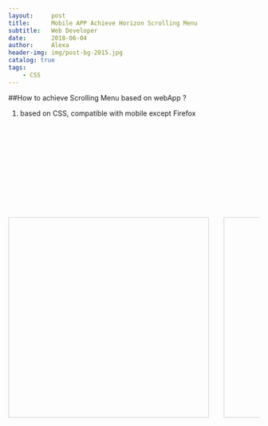 ```yaml
---
layout:     post
title:      Mobile APP Achieve Horizon Scrolling Menu
subtitle:   Web Developer 
date:       2018-06-04
author:     Alexa
header-img: img/post-bg-2015.jpg
catalog: true
tags:
    - CSS
---
```

##How to achieve Scrolling Menu based on webApp ?
1. based on CSS, compatible with mobile except Firefox
><!DOCTYPE html>
<html>
<head>
    <title>Horizon Scroll Menu</title>
    <style type="text/css">
        .slide-box{
            margin-top: 200px;
            display: -webkit-box;
            overflow-x: scroll;
            -webkit-overflow-scrolling:touch;
        }
        .slide-item{
            width: 400px;
            height: 400px;
            border:1px solid #ccc;
            margin-right: 30px;
        }
		.slide-box::-webkit-scrollbar{display: none;} //hide scroll
    </style>
</head>
<body>
    <div class="slide-box">
        <div class="slide-item"></div>
        <div class="slide-item"></div>
        <div class="slide-item"></div>
        <div class="slide-item"></div>
        <div class="slide-item"></div>
    </div>
</body>
</html>
